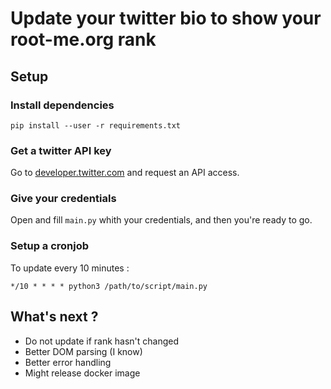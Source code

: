 # Update your twitter bio to show your root-me.org rank
## Setup
### Install dependencies

```
pip install --user -r requirements.txt
```

### Get a twitter API key

Go to [developer.twitter.com](https://developer.twitter.com/en/docs) and request an API access.

### Give your credentials

Open and fill `main.py` whith your credentials, and then you're ready to go.

### Setup a cronjob

To update every 10 minutes :

```
*/10 * * * * python3 /path/to/script/main.py
```

## What's next ?

* Do not update if rank hasn't changed
* Better DOM parsing (I know)
* Better error handling
* Might release docker image
